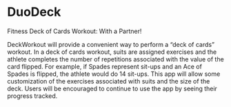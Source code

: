 DuoDeck
=======

Fitness Deck of Cards Workout: With a Partner!

DeckWorkout will provide a convenient way to perform a “deck of cards”
workout. In a deck of cards workout, suits are assigned exercises and
the athlete completes the number of repetitions associated with the
value of the card flipped. For example, if Spades represent sit-ups and
an Ace of Spades is flipped, the athlete would do 14 sit-ups. This app
will allow some customization of the exercises associated with suits and
the size of the deck. Users will be encouraged to continue to use the
app by seeing their progress tracked.